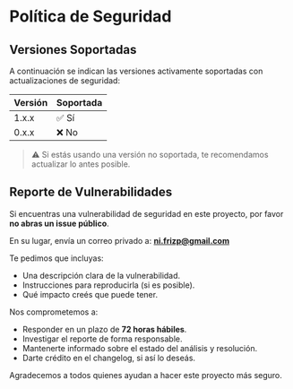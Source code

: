 # Política de Seguridad

## Versiones Soportadas

A continuación se indican las versiones activamente soportadas con actualizaciones de seguridad:

| Versión | Soportada          |
| ------- | ------------------ |
| 1.x.x   | ✅ Sí               |
| 0.x.x   | ❌ No               |

> ⚠️ Si estás usando una versión no soportada, te recomendamos actualizar lo antes posible.

## Reporte de Vulnerabilidades

Si encuentras una vulnerabilidad de seguridad en este proyecto, por favor **no abras un issue público**.

En su lugar, envía un correo privado a: **ni.frizp@gmail.com**

Te pedimos que incluyas:

- Una descripción clara de la vulnerabilidad.
- Instrucciones para reproducirla (si es posible).
- Qué impacto creés que puede tener.

Nos comprometemos a:

- Responder en un plazo de **72 horas hábiles**.
- Investigar el reporte de forma responsable.
- Mantenerte informado sobre el estado del análisis y resolución.
- Darte crédito en el changelog, si así lo deseás.

Agradecemos a todos quienes ayudan a hacer este proyecto más seguro.
